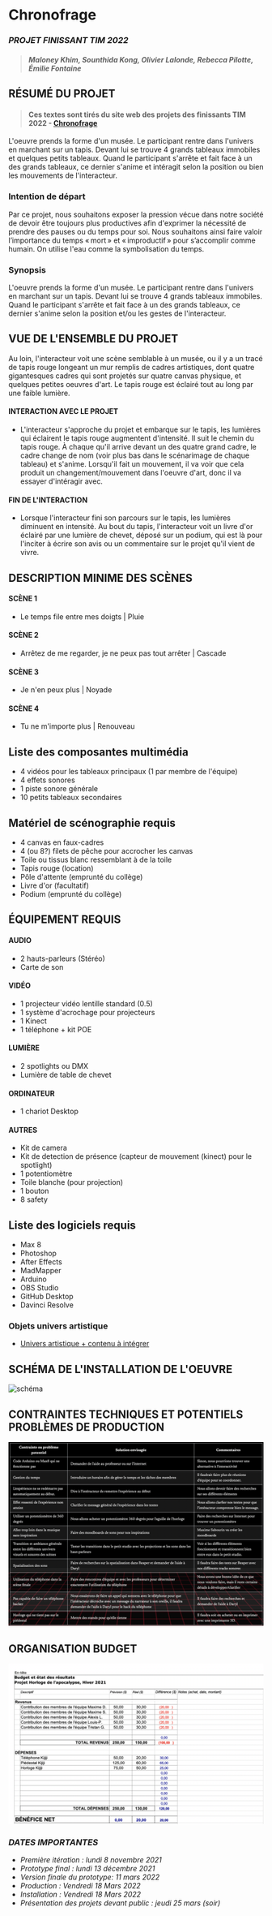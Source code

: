 # Chronofrage
### *PROJET FINISSANT TIM 2022*
>#### *Maloney Khim, Sounthida Kong, Olivier Lalonde, Rebecca Pilotte, Émilie Fontaine* 


## RÉSUMÉ DU PROJET 
>#### Ces textes sont tirés du site web des projets des finissants TIM 2022 - [Chronofrage](https://tim-montmorency.com/2022/projets/Chronaufrage/docs/web/index.html)
L'oeuvre prends la forme d'un musée. Le participant rentre dans l'univers en marchant sur un tapis. Devant lui se trouve 4 grands tableaux immobiles et quelques petits tableaux. Quand le participant s'arrête et fait face à un des grands tableaux, ce dernier s'anime et intéragit selon la position ou bien les mouvements de l'interacteur.

### Intention de départ
Par ce projet, nous souhaitons exposer la pression vécue dans notre société de devoir être toujours plus productives afin d'exprimer la nécessité de prendre des pauses ou du temps pour soi. Nous souhaitons ainsi faire valoir l’importance du temps « mort » et « improductif » pour s’accomplir comme humain. On utilise l'eau comme la symbolisation du temps.

### Synopsis
L'oeuvre prends la forme d'un musée. Le participant rentre dans l'univers en marchant sur un tapis. Devant lui se trouve 4 grands tableaux immobiles. Quand le participant s'arrête et fait face à un des grands tableaux, ce dernier s'anime selon la position et/ou les gestes de l'interacteur.

## VUE DE L'ENSEMBLE DU PROJET
Au loin, l'interacteur voit une scène semblable à un musée, ou il y a un tracé de tapis rouge longeant un mur remplis de cadres artistiques, dont quatre gigantesques cadres qui sont projetés sur quatre canvas physique, et quelques petites oeuvres d'art. Le tapis rouge est éclairé tout au long par une faible lumière.

#### INTERACTION AVEC LE PROJET
- L'interacteur s'approche du projet et embarque sur le tapis, les lumières qui éclairent le tapis rouge augmentent d'intensité. Il suit le chemin du tapis rouge. À chaque qu'il arrive devant un des quatre grand cadre, le cadre change de nom (voir plus bas dans le scénarimage de chaque tableau) et s'anime. Lorsqu'il fait un mouvement, il va voir que cela produit un changement/mouvement dans l'oeuvre d'art, donc il va essayer d'intéragir avec.

#### FIN DE L'INTERACTION
- Lorsque l'interacteur fini son parcours sur le tapis, les lumières diminuent en intensité. Au bout du tapis, l'interacteur voit un livre d'or éclairé par une lumière de chevet, déposé sur un podium, qui est là pour l'inciter à écrire son avis ou un commentaire sur le projet qu'il vient de vivre.

## DESCRIPTION MINIME DES SCÈNES
#### SCÈNE 1
- Le temps file entre mes doigts | Pluie

#### SCÈNE 2
- Arrêtez de me regarder, je ne peux pas tout arrêter | Cascade

#### SCÈNE 3
- Je n'en peux plus | Noyade

#### SCÈNE 4
- Tu ne m'importe plus | Renouveau

## Liste des composantes multimédia 
- 4 vidéos pour les tableaux principaux (1 par membre de l'équipe)
- 4 effets sonores
- 1 piste sonore générale
- 10 petits tableaux secondaires

## Matériel de scénographie requis
- 4 canvas en faux-cadres
- 4 (ou 8?) filets de pêche pour accrocher les canvas
- Toile ou tissus blanc ressemblant à de la toile
- Tapis rouge (location)
- Pôle d'attente (emprunté du collège)
- Livre d'or (facultatif)
- Podium (emprunté du collège)

## ÉQUIPEMENT REQUIS
#### AUDIO
- 2 hauts-parleurs (Stéréo)
- Carte de son

#### VIDÉO
- 1 projecteur vidéo lentille standard (0.5)
- 1 système d'acrochage pour projecteurs
- 1 Kinect
- 1 téléphone + kit POE

#### LUMIÈRE
- 2 spotlights ou DMX
- Lumière de table de chevet

#### ORDINATEUR
- 1 chariot Desktop

#### AUTRES
- Kit de camera
- Kit de detection de présence (capteur de mouvement (kinect) pour le spotlight)
- 1 potentiomètre
- Toile blanche (pour projection)
- 1 bouton
- 8 safety

## Liste des logiciels requis
- Max 8
- Photoshop
- After Effects
- MadMapper
- Arduino
- OBS Studio
- GitHub Desktop
- Davinci Resolve

### Objets univers artistique
- [Univers artistique + contenu à intégrer](https://docs.google.com/spreadsheets/d/1NA115m_GSag19zl8HwUQhka4C-CUOffIUMqOuchhcaI/edit#gid=0)


## SCHÉMA DE L'INSTALLATION DE L'OEUVRE
![schéma]() 

## CONTRAINTES TECHNIQUES ET POTENTIELS PROBLÈMES DE PRODUCTION
![contraintes](/medias/contraintes_techniques.png)


## ORGANISATION BUDGET
![budget](/medias/budget_HA.png)



### *DATES IMPORTANTES*
- *Première itération : lundi 8 novembre 2021*
- *Prototype final : lundi 13 décembre 2021*
- *Version finale du prototype: 11 mars 2022*
- *Production : Vendredi 18 Mars 2022*
- *Installation : Vendredi 18 Mars 2022*
- *Présentation des projets devant public : jeudi 25 mars (soir)*





